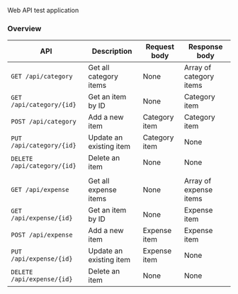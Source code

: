 Web API test application

### Overview

| API | Description | Request body | Response body |
| --- | --- | --- | --- |
| `GET /api/category` | Get all category items | None | Array of category items |
| `GET /api/category/{id}` | Get an item by ID | None | Category item |
| `POST /api/category` | Add a new item | Category item | Category item |
| `PUT /api/category/{id}` | Update an existing item | Category item | None |
| `DELETE /api/category/{id}` | Delete an item | None | None |
| | | | |
| `GET /api/expense` | Get all expense items | None | Array of expense items |
| `GET /api/expense/{id}` | Get an item by ID | None | Expense item |
| `POST /api/expense` | Add a new item | Expense item | Expense item |
| `PUT /api/expense/{id}` | Update an existing item | Expense item | None |
| `DELETE /api/expense/{id}` | Delete an item | None | None |
